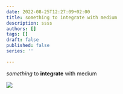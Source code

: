 ```yaml
---
date: 2022-08-25T12:27:09+02:00
title: something to integrate with medium
description: ssss
authors: []
tags: []
draft: false
published: false
series: ''

---
```

_something_ to **integrate** with medium  
  
![](https://github.com/kanekotic/kanekotic/raw/main/header.svg)